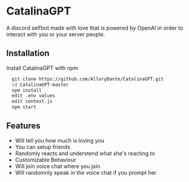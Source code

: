 # CatalinaGPT

A discord selfbot made with love that is powered by OpenAI in order to interact with you or your server people.

## Installation

Install CatalinaGPT with npm

```bash
  git clone https://github.com/AlloryDante/CatalinaGPT.git
  cd CatalinaGPT-master
  npm install
  edit .env values
  edit context.js
  npm start
```

## Features

- Will tell you how much is loving you
- You can setup friends
- Randomly reacts and understend what she's reacting to
- Customizable Behaviour
- Will join voice chat where you join
- Will randomnly speak in the voice chat if you prompt her

